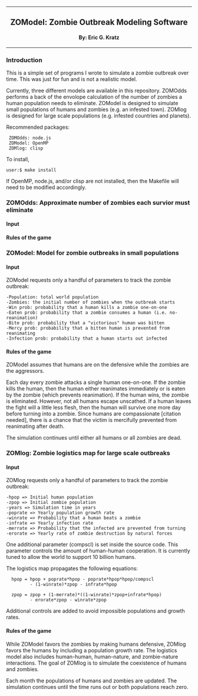 
[//]: # (Mixture of GitHub markdown and HTML. HTML is needed for formatting.)

***
<div align=center> <h2>
ZOModel: Zombie Outbreak Modeling Software
</h2> </div>

<div align=center> <h4> By: Eric G. Kratz </h4> </div>

***

### Introduction

This is a simple set of programs I wrote to simulate a zombie outbreak over
time. This was just for fun and is not a realistic model.

Currently, three different models are available in this repository. ZOMOdds
performs a back of the envolope calculation of the number of zombies a human
population needs to eliminate. ZOModel is designed to simulate small
populations of humans and zombies (e.g. an infested town). ZOMlog is designed
for large scale populations (e.g. infested countries and planets).

Recommended packages:
```
 ZOMOdds: node.js
 ZOModel: OpenMP
 ZOMlog: clisp
```

To install,
```
user:$ make install
```

If OpenMP, node.js, and/or clisp are not installed, then the Makefile will
need to be modified accordingly.

### ZOMOdds: Approximate number of zombies each survior must eliminate

#### Input



#### Rules of the game



### ZOModel: Model for zombie outbreaks in small populations

#### Input

ZOModel requests only a handful of parameters to track the zombie outbreak:
```
-Population: total world population
-Zombies: the initial number of zombies when the outbreak starts
-Win prob: probability that a human kills a zombie one-on-one
-Eaten prob: probability that a zombie consumes a human (i.e. no-reanimation)
-Bite prob: probability that a "victorious" human was bitten
-Mercy prob: probability that a bitten human is prevented from reanimating
-Infection prob: probability that a human starts out infected
```

#### Rules of the game

ZOModel assumes that humans are on the defensive while the zombies are the
aggressors.

Each day every zombie attacks a single human one-on-one. If the zombie kills
the human, then the human either reanimates immediately or is eaten by the
zombie (which prevents reanimation). If the human wins, the zombie is
eliminated. However, not all humans escape unscathed. If a human leaves the
fight will a little less flesh, then the human will survive one more day
before turning into a zombie. Since humans are compassionate
[citation needed], there is a chance that the victim is mercifully prevented
from reanimating after death.

The simulation continues until either all humans or all zombies are dead.

### ZOMlog: Zombie logistics map for large scale outbreaks

#### Input

ZOMlog requests only a handful of parameters to track the zombie outbreak:
```
-hpop => Initial human population
-zpop => Initial zombie population
-years => Simulation time in years
-poprate => Yearly population growth rate
-winrate => Probability that a human beats a zombie
-infrate => Yearly infection rate
-merrate => Probability that the infected are prevented from turning
-erorate => Yearly rate of zombie destruction by natural forces
```
One additional parameter (compscl) is set inside the source code. This
parameter controls the amount of human-human cooperation. It is currently
tuned to allow the world to support 10 billion humans.

The logistics map propagates the following equations:
```
  hpop = hpop + poprate*hpop - poprate*hpop*hpop/compscl
         - (1-winrate)*zpop - infrate*hpop

  zpop = zpop + (1-merrate)*((1-winrate)*zpop+infrate*hpop)
         - erorate*zpop - winrate*zpop
```

Additional controls are added to avoid impossible populations and growth
rates.

#### Rules of the game

While ZOModel favors the zombies by making humans defensive, ZOMlog favors
the humans by including a population growth rate. The logistics model also
includes human-human, human-nature, and zombie-nature interactions. The goal
of ZOMlog is to simulate the coexistence of humans and zombies.

Each month the populations of humans and zombies are updated. The
simulation continues until the time runs out or both populations reach
zero.
